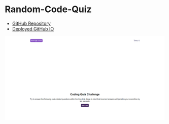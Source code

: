 # Random-Code-Quiz
* [GitHub Repository](https://github.com/NickFS/Random-Code-Quiz)
* [Deployed GitHub IO](https://nickfs.github.io/Random-Code-Quiz/)

![my screenshot](https://github.com/NickFS/Random-Code-Quiz/blob/master/code_quiz.PNG)